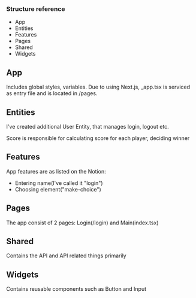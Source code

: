 <section>
    <article>
        <h1>Structure reference</h1>
        <ul>
            <li>App</li>
            <li>Entities</li>
            <li>Features</li>
            <li>Pages</li>
            <li>Shared</li>
            <li>Widgets</li>
        </ul>
    </article>
</section>
<section>
    <article>
        <h2>App</h2>
        <p>Includes global styles, variables. Due to using Next.js, _app.tsx is serviced as entry file and is located in /pages.</p>
    </article>
</section>
<section>
    <article>
        <h2>Entities</h2>
        <p>I've created additional User Entity, that manages login, logout etc.</p>
        <p>Score is responsible for calculating score for each player, deciding winner</p>
    </article>
</section>
<section>
    <article>
        <h2>Features</h2>
        <p>App features are as listed on the Notion:</p>
        <ul>
            <li>Entering name(I've called it "login")</li>
            <li>Choosing element("make-choice")</li>
        </ul>
    </article>
</section>
<section>
    <article>
        <h2>Pages</h2>
        <p>The app consist of 2 pages: Login(/login) and Main(index.tsx)</p>
    </article>
</section>
<section>
    <article>
        <h2>Shared</h2>
        <p>Contains the API and API related things primarily</p>
    </article>
</section>
<section>
    <article>
        <h2>Widgets</h2>
        <p>Contains reusable components such as Button and Input</p>
    </article>
</section>
